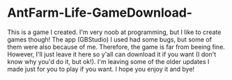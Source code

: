 # AntFarm-Life-GameDownload-
This is a game I created. I'm very noob at programming, but I like to create games though! The app (GBStudio) I used had some bugs, but some of them were also because of me. Therefore, the game is far from beeing fine. However, I'll just leave it here so y'all can download it if you want (I don't know why you'd do it, but ok!). I'm leaving some of the older updates I made just for you to play if you want. I hope you enjoy it and bye!
